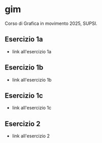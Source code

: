 # gim
Corso di Grafica in movimento 2025, SUPSI. 

## Esercizio 1a
- link all'esercizio 1a

## Esercizio 1b
- link all'esercizio 1b

## Esercizio 1c
- link all'esercizio 1c

## Esercizio 2
- link all'esercizio 2
